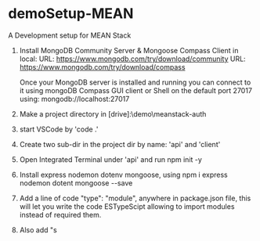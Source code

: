# demoSetup-MEAN
A Development setup for MEAN Stack 

1. Install MongoDB Community Server & Mongoose Compass Client in local:
   URL: https://www.mongodb.com/try/download/community
   URL: https://www.mongodb.com/try/download/compass

   Once your MongoDB server is installed and running you can connect to it using 
   mongoDB Compass GUI client or Shell on the default port 27017
   using: mongodb://localhost:27017

2.  Make a project directory in [drive]:\demo\meanstack-auth
3.  start VSCode by 'code .'
4.  Create two sub-dir in the project dir by name: 'api' and 'client'
5.  Open Integrated Terminal under 'api' and run npm init -y
6.  Install express nodemon dotenv mongoose, using npm i express nodemon dotent mongoose --save
7.  Add a line of code "type": "module", anywhere in package.json file, this will let you write the code ESTypeScipt
   allowing to import modules instead of required them.
8.  Also add "s
   
